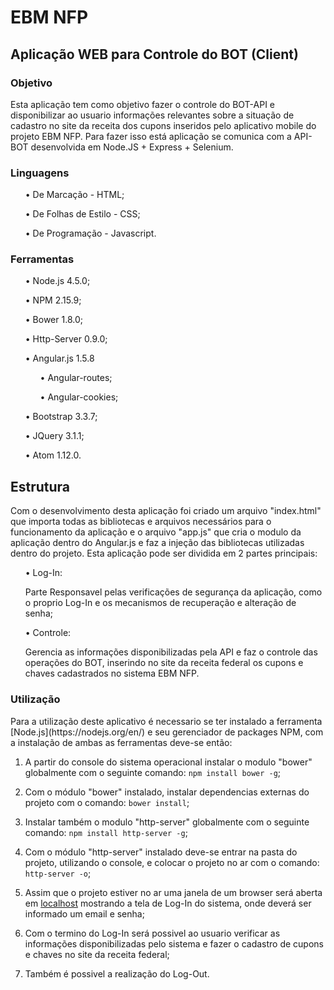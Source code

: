 # EBM NFP #

## Aplicação WEB para Controle do BOT (Client) ##

### Objetivo ###

<p>Esta aplicação tem como objetivo fazer o controle do BOT-API e disponibilizar ao usuario informações relevantes sobre a situação de cadastro no site da receita dos cupons inseridos pelo aplicativo mobile do projeto EBM NFP. Para fazer isso está aplicação se comunica com a API-BOT desenvolvida em Node.JS + Express + Selenium.</p>

### Linguagens ###

  <ul>• De Marcação - HTML;</ul>

  <ul>• De Folhas de Estilo - CSS;</ul>

  <ul>• De Programação - Javascript.</ul>

### Ferramentas ###

  <ul>• Node.js 4.5.0;</ul>

  <ul>• NPM 2.15.9;</ul>

  <ul>• Bower 1.8.0;</ul>

  <ul>• Http-Server 0.9.0;</ul>

  <ul>• Angular.js 1.5.8
    <ul>• Angular-routes;</ul>
    <ul>• Angular-cookies;</ul>
  </ul>

  <ul>• Bootstrap 3.3.7;</ul>

  <ul>• JQuery 3.1.1;</ul>

  <ul>• Atom 1.12.0.</ul>


## Estrutura ##

<p>Com o desenvolvimento desta aplicação foi criado um arquivo "index.html" que importa todas as bibliotecas e arquivos necessários para o funcionamento da aplicação e o arquivo "app.js" que cria o modulo da aplicação dentro do Angular.js e faz a injeção das bibliotecas utilizadas dentro do projeto. Esta aplicação pode ser dividida em 2 partes principais:</p>

   <ul>•	Log-In:

   <p>Parte Responsavel pelas verificações de segurança da aplicação, como o proprio Log-In e os mecanismos de recuperação e alteração de senha;</p></ul>

   <ul>•	Controle:

   <p>Gerencia as informações disponibilizadas pela API e faz o controle das operações do BOT, inserindo no site da receita federal os cupons e chaves cadastrados no sistema EBM NFP.</p></ul>

### Utilização ###

</p>Para a utilização deste aplicativo é necessario se ter instalado a ferramenta [Node.js](https://nodejs.org/en/) e seu gerenciador de packages NPM, com a instalação de ambas as ferramentas deve-se então:</p>

  1. A partir do console do sistema operacional instalar o modulo "bower" globalmente com o seguinte comando: ```npm install bower -g```;

  2. Com o módulo "bower" instalado, instalar dependencias externas do projeto com o comando: ```bower install```;

  3. Instalar também o modulo "http-server" globalmente com o seguinte comando: ```npm install http-server -g```;

  4. Com o módulo "http-server" instalado deve-se entrar na pasta do projeto, utilizando o console, e colocar o projeto no ar com o comando: ```http-server -o```;

  5. Assim que o projeto estiver no ar uma janela de um browser será aberta em [localhost](http://localhost:8080) mostrando a tela de Log-In do sistema, onde deverá ser informado um email e senha;

  6. Com o termino do Log-In será possivel ao usuario verificar as informações disponibilizadas pelo sistema e fazer o cadastro de cupons e chaves no site da receita federal;

  7. Também é possivel a realização do Log-Out.
